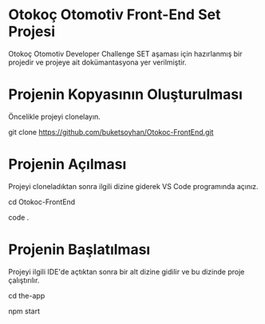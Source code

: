# Otokoç Otomotiv Front-End Set Projesi
Otokoç Otomotiv Developer Challenge SET aşaması için hazırlanmış bir projedir ve projeye ait dokümantasyona yer verilmiştir.

# Projenin Kopyasının Oluşturulması
Öncelikle projeyi clonelayın.

git clone https://github.com/buketsoyhan/Otokoc-FrontEnd.git

# Projenin Açılması
Projeyi cloneladıktan sonra ilgili dizine giderek VS Code programında açınız.

cd Otokoc-FrontEnd

code .

# Projenin Başlatılması
Projeyi ilgili IDE'de açtıktan sonra bir alt dizine gidilir ve bu dizinde proje çalıştırılır.

cd the-app

npm start
